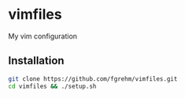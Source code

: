 # vimfiles

My vim configuration

## Installation

```sh
git clone https://github.com/fgrehm/vimfiles.git
cd vimfiles && ./setup.sh
```

